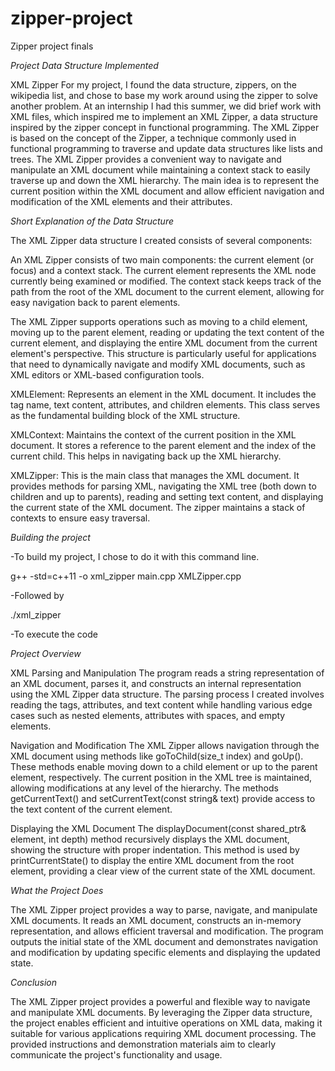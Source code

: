 # zipper-project
Zipper project finals


*Project Data Structure Implemented*

XML Zipper
For my project, I found the data structure, zippers, on the wikipedia list, and chose to base my work around using the zipper to solve another problem. At an internship I had this summer, we did brief work with XML files, which inspired me to implement an XML Zipper, a data structure inspired by the zipper concept in functional programming. The XML Zipper is based on the concept of the Zipper, a technique commonly used in functional programming to traverse and update data structures like lists and trees. The XML Zipper provides a convenient way to navigate and manipulate an XML document while maintaining a context stack to easily traverse up and down the XML hierarchy. The main idea is to represent the current position within the XML document and allow efficient navigation and modification of the XML elements and their attributes.




*Short Explanation of the Data Structure*

The XML Zipper data structure I created consists of several components:

An XML Zipper consists of two main components: the current element (or focus) and a context stack. The current element represents the XML node currently being examined or modified. The context stack keeps track of the path from the root of the XML document to the current element, allowing for easy navigation back to parent elements.

The XML Zipper supports operations such as moving to a child element, moving up to the parent element, reading or updating the text content of the current element, and displaying the entire XML document from the current element's perspective. This structure is particularly useful for applications that need to dynamically navigate and modify XML documents, such as XML editors or XML-based configuration tools.

XMLElement: Represents an element in the XML document. It includes the tag name, text content, attributes, and children elements. This class serves as the fundamental building block of the XML structure.

XMLContext: Maintains the context of the current position in the XML document. It stores a reference to the parent element and the index of the current child. This helps in navigating back up the XML hierarchy.

XMLZipper: This is the main class that manages the XML document. It provides methods for parsing XML, navigating the XML tree (both down to children and up to parents), reading and setting text content, and displaying the current state of the XML document. The zipper maintains a stack of contexts to ensure easy traversal.




*Building the project*

-To build my project, I chose to do it with this command line.

g++ -std=c++11 -o xml_zipper main.cpp XMLZipper.cpp

-Followed by

./xml_zipper

-To execute the code





*Project Overview*


XML Parsing and Manipulation
The program reads a string representation of an XML document, parses it, and constructs an internal representation using the XML Zipper data structure. The parsing process I created involves reading the tags, attributes, and text content while handling various edge cases such as nested elements, attributes with spaces, and empty elements.

Navigation and Modification
The XML Zipper allows navigation through the XML document using methods like goToChild(size_t index) and goUp(). These methods enable moving down to a child element or up to the parent element, respectively. The current position in the XML tree is maintained, allowing modifications at any level of the hierarchy. The methods getCurrentText() and setCurrentText(const string& text) provide access to the text content of the current element.

Displaying the XML Document
The displayDocument(const shared_ptr<XMLElement>& element, int depth) method recursively displays the XML document, showing the structure with proper indentation. This method is used by printCurrentState() to display the entire XML document from the root element, providing a clear view of the current state of the XML document.





*What the Project Does*

The XML Zipper project provides a way to parse, navigate, and manipulate XML documents. It reads an XML document, constructs an in-memory representation, and allows efficient traversal and modification. The program outputs the initial state of the XML document and demonstrates navigation and modification by updating specific elements and displaying the updated state.




*Conclusion*

The XML Zipper project provides a powerful and flexible way to navigate and manipulate XML documents. By leveraging the Zipper data structure, the project enables efficient and intuitive operations on XML data, making it suitable for various applications requiring XML document processing. The provided instructions and demonstration materials aim to clearly communicate the project's functionality and usage.